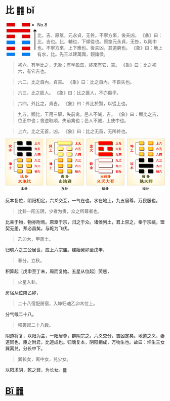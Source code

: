 # 比 ䷇ bǐ

<img src="shapes/08.10.png" width="101" alt="比" align="left">

- No.8

> 比，吉。原筮，元永貞，无咎。不寧方來，後夫凶。
>《彖》曰：比，吉也。比，輔也，下順從也。原筮元永貞，无咎，以剛中也。不寧方來，上下應也。後夫凶，其道窮也。
>《象》曰：地上有水，比。先王以建萬國，親諸侯。

> 初六，有孚比之，无咎；有孚盈缶，終來有它，吉。
>《象》曰：比之初六，有它吉也。

> 六二，比之自內，貞吉。
>《象》曰：比之自內，不自失也。

> 六三，比之匪人。
>《象》曰：比之匪人，不亦傷乎。

> 六四，外比之，貞吉。
>《象》曰：外比於賢，以從上也。

> 九五，顯比，王用三驅，失前禽。邑人不誡，吉。
>《象》曰：顯比之吉，位正中也；舍逆取順，失前禽也；邑人不誡，上使中也。

> 上六，比之无首，凶。
>《象》曰：比之无首，无所終也。

<img src="shapes/08.11.png">

反本复位，阴阳相定，六爻交互，一气在也。水在地上，九五居尊，万民服也。
> 比卦一阳五阴，少者为贵，众之所尊者也。

比亲于物，物亦附焉。原筮于宗，归之于众。诸侯列土，君上崇之，奉于宗祧，盟契无差，邦必昌矣。与乾为飞伏。
> 乙卯木，甲辰土。

归魂六之三公居世，应上六宗庙。建始癸卯至戊申，
> 春分，立秋。

积筭起［戊申至丁未，周而复始。五星从位起］荧惑，
> 火星入卦。

房宿从位降乙卯，
> 二十八宿配房宿，入坤归魂乙卯木位上。

分气候二十八。
> 积筭起二十八数。

阴道将复，以阳为主，一阳居尊，群阴宗之。六爻交分，吉凶定矣。地道之义，妻道同也，臣之附君，比道成也。归魂复本，阴阳相成，万物生也。故曰：坤生三女巽离兑，分长中下。
> 巽长女，离中女，兑少女。

以阳求阴，乾之巽，为长女。[䷸](e5b7bdxun_cn.md)

# [Bǐ ䷇](e6af94bi.md)
